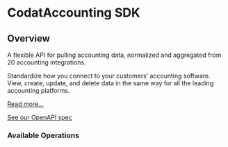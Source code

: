 # CodatAccounting SDK

## Overview

A flexible API for pulling accounting data, normalized and aggregated from 20 accounting integrations.

Standardize how you connect to your customers’ accounting software. View, create, update, and delete data in the same way for all the leading accounting platforms.

[Read more...](https://docs.codat.io/accounting-api/overview)

[See our OpenAPI spec](https://github.com/codatio/oas)    

### Available Operations

